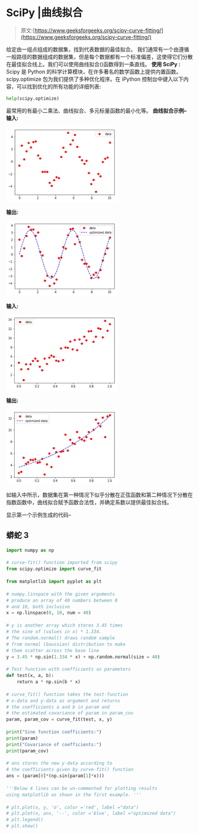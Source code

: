 # SciPy |曲线拟合

> 原文:[https://www.geeksforgeeks.org/scipy-curve-fitting/](https://www.geeksforgeeks.org/scipy-curve-fitting/)

给定由一组点组成的数据集，找到代表数据的最佳拟合。
我们通常有一个由遵循一般路径的数据组成的数据集，但是每个数据都有一个标准偏差，这使得它们分散在最佳拟合线上。我们可以使用曲线拟合()函数得到一条直线。
**使用 SciPy :**
Scipy 是 Python 的科学计算模块，在许多著名的数学函数上提供内置函数。scipy.optimize 包为我们提供了多种优化程序。在 iPython 控制台中键入以下内容，可以找到优化的所有功能的详细列表:

```py
help(scipy.optimize)
```

最常用的有最小二乘法、曲线拟合、多元标量函数的最小化等。
**曲线拟合示例–**
**输入:**

![](img/3eb5f62811f47fe84651f64ce2b4ec8e.png)

**输出:**

![](img/614dab82bf605ac7555c54e9b75f734e.png)

**输入:**

![](img/1480bf690f2c42f6817c74e698e940bc.png)

**输出:**

![](img/b7ec8064df068b90de8aa9b0a07eff17.png)

如输入中所示，数据集在第一种情况下似乎分散在正弦函数和第二种情况下分散在指数函数中，曲线拟合赋予函数合法性，并确定系数以提供最佳拟合线。

显示第一个示例生成的代码–

## 蟒蛇 3

```py
import numpy as np

# curve-fit() function imported from scipy
from scipy.optimize import curve_fit

from matplotlib import pyplot as plt

# numpy.linspace with the given arguments
# produce an array of 40 numbers between 0
# and 10, both inclusive
x = np.linspace(0, 10, num = 40)

# y is another array which stores 3.45 times
# the sine of (values in x) * 1.334.
# The random.normal() draws random sample
# from normal (Gaussian) distribution to make
# them scatter across the base line
y = 3.45 * np.sin(1.334 * x) + np.random.normal(size = 40)

# Test function with coefficients as parameters
def test(x, a, b):
    return a * np.sin(b * x)

# curve_fit() function takes the test-function
# x-data and y-data as argument and returns
# the coefficients a and b in param and
# the estimated covariance of param in param_cov
param, param_cov = curve_fit(test, x, y)

print("Sine function coefficients:")
print(param)
print("Covariance of coefficients:")
print(param_cov)

# ans stores the new y-data according to
# the coefficients given by curve-fit() function
ans = (param[0]*(np.sin(param[1]*x)))

'''Below 4 lines can be un-commented for plotting results
using matplotlib as shown in the first example. '''

# plt.plot(x, y, 'o', color ='red', label ="data")
# plt.plot(x, ans, '--', color ='blue', label ="optimized data")
# plt.legend()
# plt.show()
```